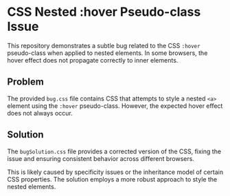 # CSS Nested :hover Pseudo-class Issue

This repository demonstrates a subtle bug related to the CSS `:hover` pseudo-class when applied to nested elements.  In some browsers, the hover effect does not propagate correctly to inner elements.

## Problem
The provided `bug.css` file contains CSS that attempts to style a nested `<a>` element using the `:hover` pseudo-class.  However, the expected hover effect does not always occur.

## Solution
The `bugSolution.css` file provides a corrected version of the CSS, fixing the issue and ensuring consistent behavior across different browsers.

This is likely caused by specificity issues or the inheritance model of certain CSS properties. The solution employs a more robust approach to style the nested elements.